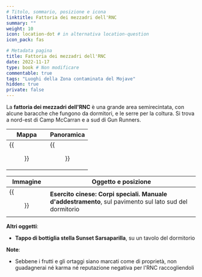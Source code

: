 ```yaml
---
# Titolo, sommario, posizione e icona
linktitle: Fattoria dei mezzadri dell'RNC
summary: ""
weight: 10
icon: location-dot # in alternativa location-question
icon_pack: fas

# Metadata pagina
title: Fattoria dei mezzadri dell'RNC
date: 2022-11-17
type: book # Non modificare
commentable: true
tags: "Luoghi della Zona contaminata del Mojave"
hidden: true
private: false
---
```


<div class="fnv">


La **fattoria dei mezzadri dell'RNC** è una grande area semirecintata, con alcune baracche che fungono da dormitori, e le serre per la coltura. Si trova a nord-est di Camp McCarran e a sud di Gun Runners.

| Mappa  | Panoramica |
| -----  | ---------- |
|    {{<figure src="fnv/NCR_Sharecroppers_Farm_loc.webp">}}                 | {{<figure src="fnv/NCR_Sharecropper_Farms.webp">}}           | 

| Immagine | Oggetto e posizione |
| -------- | ------------------- |
|{{<figure src="fnv/CA_Special_Ops_Training_Manual_Sharecropper_barracks.webp">}} | **Esercito cinese: Corpi speciali. Manuale d'addestramento**, sul pavimento sul lato sud del dormitorio                       |

**Altri oggetti**:
- **Tappo di bottiglia stella Sunset Sarsaparilla**, su un tavolo del dormitorio

**Note**:
- Sebbene i frutti e gli ortaggi siano marcati come di proprietà, non guadagnerai né karma né reputazione negativa per l'RNC raccogliendoli

</div>
